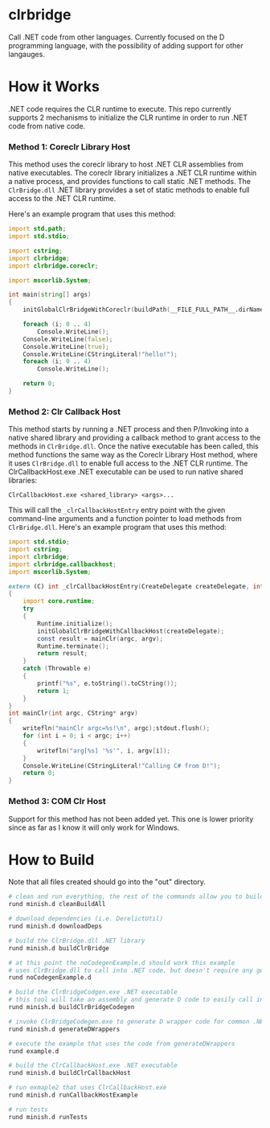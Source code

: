 # clrbridge

Call .NET code from other languages.  Currently focused on the D programming language, with the possibility of adding support for other langauges.

# How it Works

.NET code requires the CLR runtime to execute.  This repo currently supports 2 mechanisms to initialize the CLR runtime in order to run .NET code from native code.

### Method 1: Coreclr Library Host

This method uses the coreclr library to host .NET CLR assemblies from native executables. The coreclr library initializes a .NET CLR runtime within a native process, and provides functions to call static .NET methods. The `ClrBridge.dll` .NET library provides a set of static methods to enable full access to the .NET CLR runtime.

Here's an example program that uses this method:
```D
import std.path;
import std.stdio;

import cstring;
import clrbridge;
import clrbridge.coreclr;

import mscorlib.System;

int main(string[] args)
{
    initGlobalClrBridgeWithCoreclr(buildPath(__FILE_FULL_PATH__.dirName, "out", "ClrBridge.dll"));

    foreach (i; 0 .. 4)
        Console.WriteLine();
    Console.WriteLine(false);
    Console.WriteLine(true);
    Console.WriteLine(CStringLiteral!"hello!");
    foreach (i; 0 .. 4)
        Console.WriteLine();

    return 0;
}
```

### Method 2: Clr Callback Host

This method starts by running a .NET process and then P/Invoking into a native shared library and providing a callback method to grant access to the methods in `ClrBridge.dll`.  Once the native executable has been called, this method functions the same way as the Coreclr Library Host method, where it uses `ClrBridge.dll` to enable full access to the .NET CLR runtime. The ClrCallbackHost.exe .NET executable can be used to run native shared libraries:
```
ClrCallbackHost.exe <shared_library> <args>...
```
This will call the `_clrCallbackHostEntry` entry point with the given command-line arguments and a function pointer to load methods from `ClrBridge.dll`.  Here's an example program that uses this method:

```D
import std.stdio;
import cstring;
import clrbridge;
import clrbridge.callbackhost;
import mscorlib.System;

extern (C) int _clrCallbackHostEntry(CreateDelegate createDelegate, int argc, CString* argv/*, CString* envp*/)
{
    import core.runtime;
    try
    {
        Runtime.initialize();
        initGlobalClrBridgeWithCallbackHost(createDelegate);
        const result = mainClr(argc, argv);
        Runtime.terminate();
        return result;
    }
    catch (Throwable e)
    {
        printf("%s", e.toString().toCString());
        return 1;
    }
}
int mainClr(int argc, CString* argv)
{
    writefln("mainClr argc=%s!\n", argc);stdout.flush();
    for (int i = 0; i < argc; i++)
    {
        writefln("arg[%s] '%s'", i, argv[i]);
    }
    Console.WriteLine(CStringLiteral!"Calling C# from D!");
    return 0;
}
```

### Method 3: COM Clr Host

Support for this method has not been added yet.  This one is lower priority since as far as I know it will only work for Windows.

# How to Build

Note that all files created should go into the "out" directory.

```bash
# clean and run everything, the rest of the commands allow you to build smaller pieces
rund minish.d cleanBuildAll

# download dependencies (i.e. DerelictUtil)
rund minish.d downloadDeps

# build the ClrBridge.dll .NET library
rund minish.d buildClrBridge

# at this point the noCodegenExample.d should work this example
# uses ClrBridge.dll to call into .NET code, but doesn't require any generated code
rund noCodegenExample.d

# build the ClrBridgeCodgen.exe .NET executable
# this tool will take an assembly and generate D code to easily call into it
rund minish.d buildClrBridgeCodegen

# invoke ClrBridgeCodegen.exe to generate D wrapper code for common .NET libraries
rund minish.d generateDWrappers

# execute the example that uses the code from generateDWrappers
rund example.d

# build the ClrCallbackHost.exe .NET executable
rund minish.d buildClrCallbackHost

# run exmaple2 that uses ClrCallbackHost.exe
rund minish.d runCallbackHostExample

# run tests
rund minish.d runTests
```
